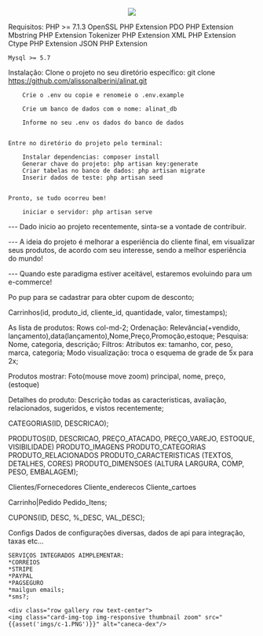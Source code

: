 <p align="center"><img src="https://laravel.com/assets/img/components/logo-laravel.svg"></p>


Requisitos:
	PHP >= 7.1.3
	OpenSSL PHP Extension
	PDO PHP Extension
	Mbstring PHP Extension
	Tokenizer PHP Extension
	XML PHP Extension
	Ctype PHP Extension
	JSON PHP Extension

	Mysql >= 5.7


Instalação:
	Clone o projeto no seu diretório específico:
		git clone https://github.com/alissonalberini/alinat.git

		Crie o .env ou copie e renomeie o .env.example

		Crie um banco de dados com o nome: alinat_db

		Informe no seu .env os dados do banco de dados


	Entre no diretório do projeto pelo terminal:

		Instalar dependencias: composer install
		Generar chave do projeto: php artisan key:generate
		Criar tabelas no banco de dados: php artisan migrate
		Inserir dados de teste: php artisan seed


	Pronto, se tudo ocorreu bem!

		iniciar o servidor: php artisan serve



--- Dado inicio ao projeto recentemente, sinta-se a vontade de contribuir.

--- A ideia do projeto é melhorar a esperiência do cliente final, em visualizar seus 	produtos, de acordo com seu interesse, sendo a melhor esperiência do mundo!


--- Quando este paradigma estiver aceitável, estaremos evoluindo para um e-commerce!


Po pup para se cadastrar para obter cupom de desconto;

Carrinhos(id, produto_id, cliente_id, quantidade, valor, timestamps);

As lista de produtos:
	Rows col-md-2;
	Ordenação: Relevância(+vendido, lançamento),data(lançamento),Nome,Preço,Promoção,estoque;
	Pesquisa: Nome, categoria, descrição;
	Filtros: Atributos ex: tamanho, cor, peso, marca, categoria;
	Modo visualização: troca o esquema de grade de 5x para 2x;

Produtos mostrar:
	Foto(mouse move zoom) principal, nome, preço, (estoque)

Detalhes do produto:
	Descrição todas as caracteristicas, avaliação, relacionados, sugeridos, e vistos recentemente;
	
CATEGORIAS(ID, DESCRICAO);

PRODUTOS(ID, DESCRICAO, PREÇO_ATACADO, PREÇO_VAREJO, ESTOQUE, VISIBILIDADE)
	PRODUTO_IMAGENS
	PRODUTO_CATEGORIAS
	PRODUTO_RELACIONADOS
	PRODUTO_CARACTERISTICAS (TEXTOS, DETALHES, CORES)
	PRODUTO_DIMENSOES	(ALTURA LARGURA, COMP, PESO, EMBALAGEM);

Clientes/Fornecedores
	Cliente_enderecos
	Cliente_cartoes
	
Carrinho|Pedido
	Pedido_Itens;
	
CUPONS(ID, DESC, %_DESC, VAL_DESC);

Configs
	Dados de configurações diversas, dados de api para integração, taxas etc...

	SERVIÇOS INTEGRADOS AIMPLEMENTAR:
	*CORREIOS
	*STRIPE
	*PAYPAL
	*PAGSEGURO
	*mailgun emails;
	*sms?;
	
	<div class="row gallery row text-center">
	<img class="card-img-top img-responsive thumbnail zoom" src="{{asset('imgs/c-1.PNG')}}" alt="caneca-dex"/>

	